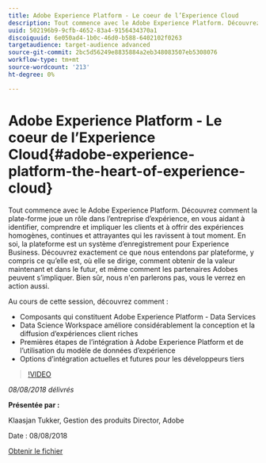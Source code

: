 ```yaml
---
title: Adobe Experience Platform - Le coeur de l’Experience Cloud
description: Tout commence avec le Adobe Experience Platform. Découvrez comment la plate-forme joue un rôle dans l’entreprise d’expérience, en vous aidant à identifier, comprendre et impliquer les clients et à offrir des expériences homogènes, continues et attrayantes qui les ravissent à tout moment.
uuid: 502196b9-9cfb-4652-83a4-9156434370a1
discoiquuid: 6e050ad4-1b0c-46d0-b588-6402102f0263
targetaudience: target-audience advanced
source-git-commit: 2bc5d56249e8835884a2eb348083507eb5308076
workflow-type: tm+mt
source-wordcount: '213'
ht-degree: 0%

---
```



# Adobe Experience Platform - Le coeur de l’Experience Cloud{#adobe-experience-platform-the-heart-of-experience-cloud}

Tout commence avec le Adobe Experience Platform. Découvrez comment la plate-forme joue un rôle dans l’entreprise d’expérience, en vous aidant à identifier, comprendre et impliquer les clients et à offrir des expériences homogènes, continues et attrayantes qui les ravissent à tout moment. En soi, la plateforme est un système d’enregistrement pour Experience Business.  Découvrez exactement ce que nous entendons par plateforme, y compris ce qu’elle est, où elle se dirige, comment obtenir de la valeur maintenant et dans le futur, et même comment les partenaires Adobes peuvent s’impliquer. Bien sûr, nous n&#39;en parlerons pas, vous le verrez en action aussi.

Au cours de cette session, découvrez comment :

* Composants qui constituent Adobe Experience Platform - Data Services
* Data Science Workspace améliore considérablement la conception et la diffusion d’expériences client riches
* Premières étapes de l’intégration à Adobe Experience Platform et de l’utilisation du modèle de données d’expérience
* Options d’intégration actuelles et futures pour les développeurs tiers

>[!VIDEO](https://video.tv.adobe.com/v/23270/?quality=9)

*08/08/2018 délivrés*

**Présentée par :**

Klaasjan Tukker, Gestion des produits Director, Adobe

Date : 08/08/2018

[Obtenir le fichier](assets/20180808-gems-adobe+cloud+platform-experience+system+of+record-1.pdf)

<!--
[Get back to the Overview](https://helpx.adobe.com/experience-manager/kt/eseminars/gems/aem-index.html)
-->

